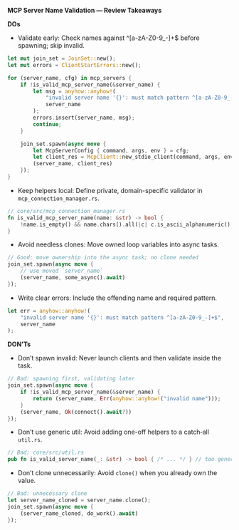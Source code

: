 **MCP Server Name Validation — Review Takeaways**

**DOs**
- Validate early: Check names against ^[a-zA-Z0-9_-]+$ before spawning; skip invalid.
```rust
let mut join_set = JoinSet::new();
let mut errors = ClientStartErrors::new();

for (server_name, cfg) in mcp_servers {
    if !is_valid_mcp_server_name(&server_name) {
        let msg = anyhow::anyhow!(
            "invalid server name '{}': must match pattern ^[a-zA-Z0-9_-]+$",
            server_name
        );
        errors.insert(server_name, msg);
        continue;
    }

    join_set.spawn(async move {
        let McpServerConfig { command, args, env } = cfg;
        let client_res = McpClient::new_stdio_client(command, args, env).await;
        (server_name, client_res)
    });
}
```

- Keep helpers local: Define private, domain-specific validator in `mcp_connection_manager.rs`.
```rust
// core/src/mcp_connection_manager.rs
fn is_valid_mcp_server_name(name: &str) -> bool {
    !name.is_empty() && name.chars().all(|c| c.is_ascii_alphanumeric() || c == '_' || c == '-')
}
```

- Avoid needless clones: Move owned loop variables into async tasks.
```rust
// Good: move ownership into the async task; no clone needed
join_set.spawn(async move {
    // use moved `server_name`
    (server_name, some_async().await)
});
```

- Write clear errors: Include the offending name and required pattern.
```rust
let err = anyhow::anyhow!(
    "invalid server name '{}': must match pattern ^[a-zA-Z0-9_-]+$",
    server_name
);
```

**DON’Ts**
- Don’t spawn invalid: Never launch clients and then validate inside the task.
```rust
// Bad: spawning first, validating later
join_set.spawn(async move {
    if !is_valid_mcp_server_name(&server_name) {
        return (server_name, Err(anyhow::anyhow!("invalid name")));
    }
    (server_name, Ok(connect().await?))
});
```

- Don’t use generic util: Avoid adding one-off helpers to a catch‑all `util.rs`.
```rust
// Bad: core/src/util.rs
pub fn is_valid_server_name(_: &str) -> bool { /* ... */ } // too generic, wrong place
```

- Don’t clone unnecessarily: Avoid `clone()` when you already own the value.
```rust
// Bad: unnecessary clone
let server_name_cloned = server_name.clone();
join_set.spawn(async move {
    (server_name_cloned, do_work().await)
});
```